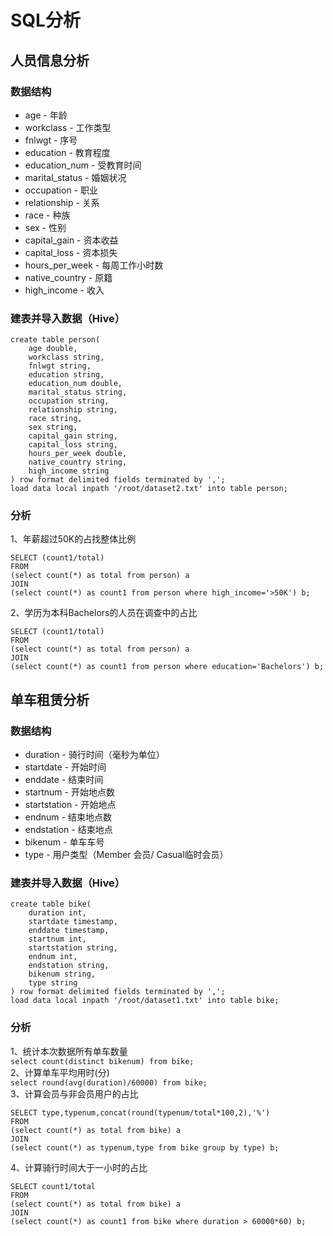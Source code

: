 # SQL分析

## 人员信息分析

### 数据结构
* age - 年龄
* workclass - 工作类型
* fnlwgt - 序号
* education - 教育程度
* education_num - 受教育时间
* marital_status - 婚姻状况
* occupation - 职业
* relationship - 关系
* race - 种族
* sex - 性别
* capital_gain - 资本收益
* capital_loss - 资本损失
* hours_per_week - 每周工作小时数
* native_country - 原籍
* high_income - 收入

### 建表并导入数据（Hive）
```
create table person(
    age double,
    workclass string,
    fnlwgt string,
    education string,
    education_num double,
    marital_status string,
    occupation string,
    relationship string,
    race string,
    sex string,
    capital_gain string,
    capital_loss string,
    hours_per_week double,
    native_country string,
    high_income string
) row format delimited fields terminated by ',';
load data local inpath '/root/dataset2.txt' into table person;
```

### 分析
1、年薪超过50K的占找整体比例  
```
SELECT (count1/total)
FROM
(select count(*) as total from person) a
JOIN
(select count(*) as count1 from person where high_income='>50K') b;
```
2、学历为本科Bachelors的人员在调查中的占比  
```
SELECT (count1/total)
FROM
(select count(*) as total from person) a
JOIN
(select count(*) as count1 from person where education='Bachelors') b;
```

## 单车租赁分析

### 数据结构
* duration - 骑行时间（毫秒为单位）
* startdate - 开始时间
* enddate - 结束时间
* startnum - 开始地点数
* startstation - 开始地点
* endnum - 结束地点数
* endstation - 结束地点
* bikenum - 单车车号
* type - 用户类型（Member 会员/ Casual临时会员）

### 建表并导入数据（Hive）
```
create table bike(
    duration int,
    startdate timestamp,
    enddate timestamp,
    startnum int,
    startstation string,
    endnum int,
    endstation string,
    bikenum string,
    type string
) row format delimited fields terminated by ',';
load data local inpath '/root/dataset1.txt' into table bike;
```

### 分析
1、统计本次数据所有单车数量  
`select count(distinct bikenum) from bike;`  
2、计算单车平均用时(分)  
`select round(avg(duration)/60000) from bike;`  
3、计算会员与非会员用户的占比  
```
SELECT type,typenum,concat(round(typenum/total*100,2),'%')
FROM
(select count(*) as total from bike) a
JOIN
(select count(*) as typenum,type from bike group by type) b;
```  
4、计算骑行时间大于一小时的占比
```
SELECT count1/total
FROM
(select count(*) as total from bike) a
JOIN
(select count(*) as count1 from bike where duration > 60000*60) b;
```